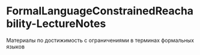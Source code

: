 # FormalLanguageConstrainedReachability-LectureNotes
Материалы по достижимость с ограничениями в терминах формальных языков
